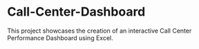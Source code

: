 # Call-Center-Dashboard
This project showcases the creation of an interactive Call Center Performance Dashboard using Excel.
